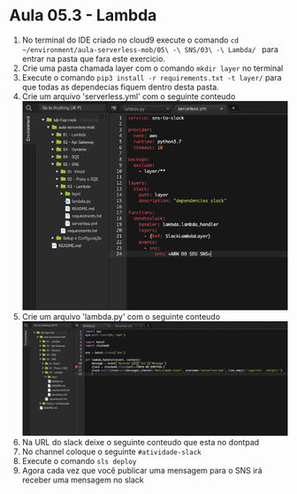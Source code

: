 # Aula 05.3 - Lambda

1. No terminal do IDE criado no cloud9 execute o comando `cd ~/environment/aula-serverless-mob/05\ -\ SNS/03\ -\ Lambda/ ` para entrar na pasta que fara este exercicio.
2. Crie uma pasta chamada layer com o comando `mkdir layer` no terminal
3. Execute o comando `pip3 install -r requirements.txt -t layer/` para que todas as dependecias fiquem dentro desta pasta.
4. Crie um arquivo 'serverless.yml' com o seguinte conteudo
![img/lambda-01.png](img/lambda-01.png)
5. Crie um arquivo 'lambda.py' com o seguinte conteudo
![img/lambda-02.png](img/lambda-02.png)
6. Na URL do slack deixe o seguinte conteudo que esta no dontpad
7. No channel coloque o seguinte `#atividade-slack`
8. Execute o comando `sls deploy`
9. Agora cada vez que você publicar uma mensagem para o SNS irá receber uma mensagem no slack

